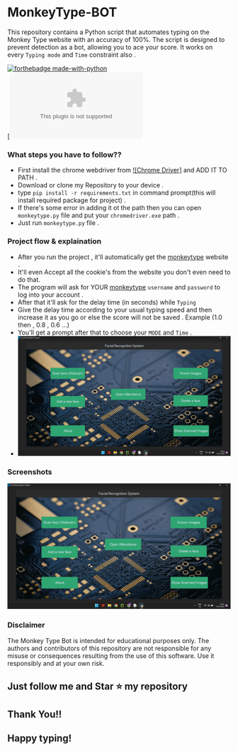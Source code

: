 # MonkeyType-BOT
This repository contains a Python script that automates typing on the Monkey Type website with an accuracy of 100%. The script is designed to prevent detection as a bot, allowing you to ace your score.
It works on every  `Typing mode` and `Time` constraint also .  

[![forthebadge made-with-python](http://ForTheBadge.com/images/badges/made-with-python.svg)](https://www.python.org/)                 
[![Python 3.11.4](https://www.python.org/ftp/python/3.11.4/python-3.11.4-embed-amd64.zip) 

### What steps you have to follow??

- First install the chrome webdriver from [![Chrome Driver]](https://chromedriver.chromium.org/downloads) and ADD IT TO PATH .
-  Download or clone my Repository to your device .
- type `pip install -r requirements.txt` in command prompt(this will install required package for project) .
- If there's some error in adding it ot the path then you can open `monkeytype.py` file and put your `chromedriver.exe` path . 
- Just run `monkeytype.py` file .

### Project flow & explaination

- After you run the project , it'll automatically get the [monkeytype](https://monkeytype.com/) website .
- It'll even Accept all the cookie's from the website you don't even need to do that.
- The program will ask for YOUR [monkeytype](https://monkeytype.com/) `username` and `password` to log into your account . 
- After that it'll ask for the delay time (in seconds) while `Typing`
- Give the delay time according to your usual typing speed and then increase it as you go or else the score will not be saved . Example (1.0 then , 0.8 , 0.6 ...)
- You'll get a prompt after that to choose your `MODE` and `Time` .
- <img src='https://github.com/MusadiqPasha/Face_Recognition/blob/main/GUI%20U%20K.png'>


### Screenshots

<img src='https://github.com/MusadiqPasha/Face_Recognition/blob/main/GUI%20U%20K.png'>

### Disclaimer
The Monkey Type Bot is intended for educational purposes only. The authors and contributors of this repository are not responsible for any misuse or consequences resulting from the use of this software. Use it responsibly and at your own risk.


## Just follow me and Star ⭐ my repository 
## Thank You!!
## Happy typing!
